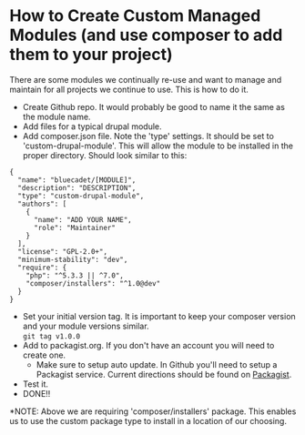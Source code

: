 # How to Create Custom Managed Modules (and use composer to add them to your project)

There are some modules we continually re-use and want to manage and maintain for all projects we continue to use. This is how to do it.

- Create Github repo. It would probably be good to name it the same as the module name.
- Add files for a typical drupal module.
- Add composer.json file. Note the 'type' settings. It should be set to 'custom-drupal-module'. This will allow the module to be installed in the proper directory. Should look similar to this:
```
{
  "name": "bluecadet/[MODULE]",
  "description": "DESCRIPTION",
  "type": "custom-drupal-module",
  "authors": [
    {
      "name": "ADD YOUR NAME",
      "role": "Maintainer"
    }
  ],
  "license": "GPL-2.0+",
  "minimum-stability": "dev",
  "require": {
    "php": "^5.3.3 || ^7.0",
    "composer/installers": "^1.0@dev"
  }
}
```
- Set your initial version tag. It is important to keep your composer version and your module versions similar.<br>`git tag v1.0.0`
- Add to packagist.org. If you don't have an account you will need to create one.
  - Make sure to setup auto update. In Github you'll need to setup a Packagist service. Current directions should be found on [Packagist](https://packagist.org/about#how-to-update-packages).
- Test it.
- DONE!!


*NOTE: Above we are requiring 'composer/installers' package. This enables us to use the custom package type to install in a location of our choosing.